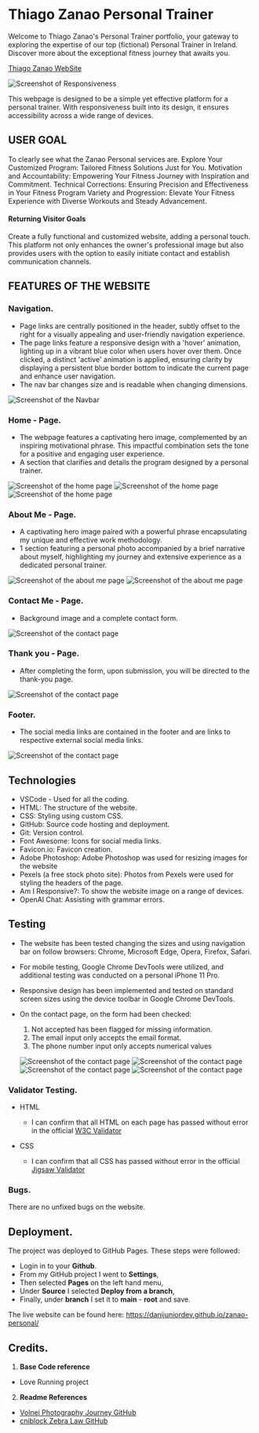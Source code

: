 # Thiago Zanao Personal Trainer

Welcome to Thiago Zanao's Personal Trainer portfolio, your gateway to exploring the expertise of our top (fictional) Personal Trainer in Ireland. Discover more about the exceptional fitness journey that awaits you.

[Thiago Zanao WebSite](https://danijuniordev.github.io/zanao-personal/)

![Screenshot of Responsiveness](documents/readme_images/responsive.png)

This webpage is designed to be a simple yet effective platform for a personal trainer. With responsiveness built into its design, it ensures accessibility across a wide range of devices.

## USER GOAL
To clearly see what the Zanao Personal services are.
Explore Your Customized Program: Tailored Fitness Solutions Just for You.
Motivation and Accountability: Empowering Your Fitness Journey with Inspiration and Commitment.
Technical Corrections: Ensuring Precision and Effectiveness in Your Fitness Program
Variety and Progression: Elevate Your Fitness Experience with Diverse Workouts and Steady Advancement.

#### Returning Visitor Goals
Create a fully functional and customized website, adding a personal touch. This platform not only enhances the owner's professional image but also provides users with the option to easily initiate contact and establish communication channels.

## FEATURES OF THE WEBSITE

### Navigation.
* Page links are centrally positioned in the header, subtly offset to the right for a visually appealing and user-friendly navigation experience.
* The page links feature a responsive design with a 'hover' animation, lighting up in a vibrant blue color when users hover over them. Once clicked, a distinct 'active' animation is applied, ensuring clarity by displaying a persistent blue border bottom to indicate the current page and enhance user navigation.
* The nav bar changes size and is readable when changing dimensions.

![Screenshot of the Navbar](documents/readme_images/navbar.png)

### Home - Page.
* The webpage features a captivating hero image, complemented by an inspiring motivational phrase. This impactful combination sets the tone for a positive and engaging user experience.
* A section that clarifies and details the program designed by a personal trainer.

![Screenshot of the home page](documents/readme_images/homepage1.png)
![Screenshot of the home page](documents/readme_images/homepage2.png)
![Screenshot of the home page](documents/readme_images/homepage3.png)

### About Me - Page. 
* A captivating hero image paired with a powerful phrase encapsulating my unique and effective work methodology.
* 1 section featuring a personal photo accompanied by a brief narrative about myself, highlighting my journey and extensive experience as a dedicated personal trainer.

![Screenshot of the about me page](documents/readme_images/aboutme1.png)
![Screenshot of the about me page](documents/readme_images/aboutme2.png)

### Contact Me - Page.
* Background image and a complete contact form.

![Screenshot of the contact page](documents/readme_images/contactpage.png)

### Thank you - Page.

* After completing the form, upon submission, you will be directed to the thank-you page.

![Screenshot of the contact page](documents/readme_images/thankyou.png)

### Footer.

* The social media links are contained in the footer and are links to respective external social media links.

![Screenshot of the contact page](documents/readme_images/footer.png)

## Technologies

* VSCode - Used for all the coding.
* HTML: The structure of the website.
* CSS: Styling using custom CSS.
* GitHub: Source code hosting and deployment.
* Git: Version control.
* Font Awesome: Icons for social media links.
* Favicon.io: Favicon creation.
* Adobe Photoshop: Adobe Photoshop was used for resizing images for the website
* Pexels (a free stock photo site): Photos from Pexels were used for styling the headers of the page.
* Am I Responsive?: To show the website image on a range of devices.
* OpenAI Chat: Assisting with grammar errors.

## Testing

* The website has been tested changing the sizes and using navigation bar on follow browsers: Chrome, Microsoft Edge, Opera, Firefox, Safari.
* For mobile testing, Google Chrome DevTools were utilized, and additional testing was conducted on a personal iPhone 11 Pro.
* Responsive design has been implemented and tested on standard screen sizes using the device toolbar in Google Chrome DevTools.
* On the contact page, on the form had been checked:
  1. Not accepted has been flagged for missing information.
  2. The email input only accepts the email format.
  3. The phone number input only accepts numerical values

  ![Screenshot of the contact page](documents/readme_images/formtest1.png)
  ![Screenshot of the contact page](documents/readme_images/formtest2.png)
  ![Screenshot of the contact page](documents/readme_images/formtest3.png)
  ![Screenshot of the contact page](documents/readme_images/formtest4.png)

### Validator Testing.

* HTML
  *  I can confirm that all HTML on each page has passed without error in the official [W3C Validator](https://validator.w3.org/#validate_by_input)

* CSS
  *  I can confirm that all CSS has passed without error in the official [Jigsaw Validator](https://jigsaw.w3.org/css-validator/#validate_by_input)

### Bugs.

There are no unfixed bugs on the website. 

## Deployment.

The project was deployed to GitHub Pages. These steps were followed:

* Login in to your **Github**.
* From my GitHub project I went to **Settings**,
* Then selected **Pages** on the left hand menu,
* Under **Source** I selected **Deploy from a branch**,
* Finally, under **branch** I set it to **main** - **root** and save.

The live website can be found here: <https://danijuniordev.github.io/zanao-personal/>

## Credits.

1. **Base Code reference**
 -  Love Running project
2. **Readme References**
- [Volnei Photography Journey GitHub](https://github.com/Volneirj/photographermiguelcardeal)
- [cniblock Zebra Law GitHub](https://github.com/cniblock/Project_1)